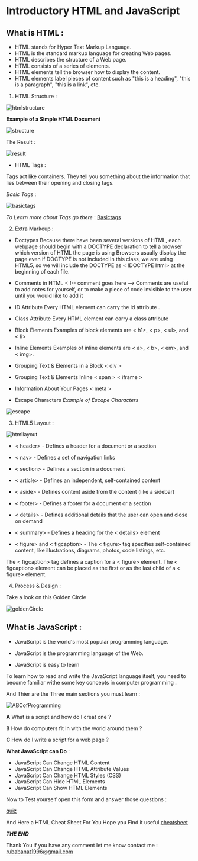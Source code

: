 # Introductory HTML and JavaScript

## What is HTML :

- HTML stands for Hyper Text Markup Language.
- HTML is the standard markup language for creating Web pages.
- HTML describes the structure of a Web page.
- HTML consists of a series of elements.
- HTML elements tell the browser how to display the content.
- HTML elements label pieces of content such as "this is a heading", "this is a paragraph", "this is a link", etc.

1. HTML Structure :

![htmlstructure](/images/unnamedn.png)


**Example of a Simple HTML Document**

![structure](/images/structure.png)

The Result :

![result](/images/result.png)


- HTML Tags :

Tags act like containers. They tell you
something about the information that lies
between their opening and closing tags.

*Basic Tags* :

![basictags](https://pinks10.files.wordpress.com/2013/10/tags-doc.png)


*To Learn more about Tags go there* :
 [Basictags](https://www.w3schools.com/tags/ref_byfunc.asp)

2. Extra Markeup :

- Doctypes
Because there have been several versions of HTML, each webpage should begin with a DOCTYPE declaration to tell a browser which version of HTML the page is using
Browsers usually display the page even if DOCTYPE is not included
In this class, we are using HTML5, so we will include the DOCTYPE as < !DOCTYPE html> at the beginning of each file.

- Comments in HTML
< !-- comment goes here -->
Comments are useful to add notes for yourself, or to make a piece of code invisible to the user until you would like to add it

- ID Attribute 
Every HTML element can carry the id attribute .

- Class Attribute 
Every HTML element can carry a class attribute

- Block Elements
Examples of block elements are
< h1>, < p>, < ul>, and < li>
- Inline Elements
Examples of inline elements are
< a>, < b>, < em>, and < img>.

- Grouping Text & Elements in a Block
 < div >

- Grouping Text & Elements Inline
< span > < iframe > 
- Information About Your Pages
< meta >
- Escape Characters
*Example of Escape Characters*


![escape](/images/escape-ch.jpg)


3. HTML5 Layout :

![htmllayout](/images/layout.gif)

- < header> - Defines a header for a document or a section
- < nav> - Defines a set of navigation links
- < section> - Defines a section in a document
- < article> - Defines an independent, self-contained content
- < aside> - Defines content aside from the content (like a sidebar)
- < footer> - Defines a footer for a document or a section
- < details> - Defines additional details that the user can open and close on demand
- < summary> - Defines a heading for the < details> element

-  < figure> and < figcaption> - The < figure> tag specifies self-contained content, like illustrations, diagrams, photos, code listings, etc.

The < figcaption> tag defines a caption for a < figure> element. The < figcaption> element can be placed as the first or as the last child of a < figure> element.

4. Process & Design :

Take a look on this Golden Circle 


![goldenCircle](/images/process&design.png)



## What is JavaScript :

- JavaScript is the world's most popular programming language.

- JavaScript is the programming language of the Web.

- JavaScript is easy to learn

To learn how to read and write the JavaScript language itself, you need to become familiar withe some key concepts in computer programming .

And Thier are the Three main sections you must learn :


![ABCofProgramming](https://images-wixmp-ed30a86b8c4ca887773594c2.wixmp.com/i/a5a71474-025c-4ffe-b8c1-373c30b8bd6c/ddqpdli-0d40da99-9f0a-4de4-b297-4ab197f457b2.png)


**A**
What is a script and how do I creat one ?

**B**
How do computers fit in with the world around them ?

**C**
How do I write a script for a web page ?

**What JavaScript can Do** :

- JavaScript Can Change HTML Content
- JavaScript Can Change HTML Attribute Values
- JavaScript Can Change HTML Styles (CSS)
- JavaScript Can Hide HTML Elements
- JavaScript Can Show HTML Elements

Now to Test yourself open this form and answer those questions : 

[quiz](https://docs.google.com/forms/d/e/1FAIpQLSeMxPuwb7m4Dw3jFXjPfqqIa_JAXyPNerTffOvZsnHz2jMkDw/viewform?usp=sf_link)  

And Here a HTML Cheat Sheet For You Hope you Find it useful 
[cheatsheet](https://drive.google.com/file/d/1HKawUdeaElmW6pDjG8o1DPjpdtsUAFRV/view?usp=sharing)


***THE END*** 

Thank You if you have any comment let me know 
contact me : rubabanat1996@gmail.com
